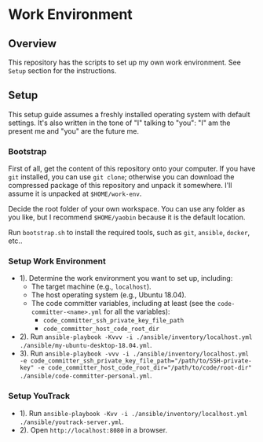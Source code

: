 # Work Environment

## Overview

This repository has the scripts to set up my own work environment. See `Setup` section for the instructions.

## Setup

This setup guide assumes a freshly installed operating system with default settings. It's also written in the tone of "I" talking to "you": "I" am the present me and "you" are the future me.

### Bootstrap

First of all, get the content of this repository onto your computer. If you have `git` installed, you can use `git clone`; otherwise you can download the compressed package of this repository and unpack it somewhere. I'll assume it is unpacked at `$HOME/work-env`.

Decide the root folder of your own workspace. You can use any folder as you like, but I recommend `$HOME/yaobin` because it is the default location.

Run `bootstrap.sh` to install the required tools, such as `git`, `ansible`, `docker`, etc..

### Setup Work Environment

- 1). Determine the work environment you want to set up, including:
  - The target machine (e.g., `localhost`).
  - The host operating system (e.g., Ubuntu 18.04).
  - The code committer variables, including at least (see the `code-committer-<name>.yml` for all the variables):
    - `code_committer_ssh_private_key_file_path`
    - `code_committer_host_code_root_dir`
- 2). Run `ansible-playbook -Kvvv -i ./ansible/inventory/localhost.yml ./ansible/my-ubuntu-desktop-18.04.yml`.
- 3). Run `ansible-playbook -vvv -i ./ansible/inventory/localhost.yml -e code_committer_ssh_private_key_file_path="/path/to/SSH-private-key" -e code_committer_host_code_root_dir="/path/to/code/root-dir" ./ansible/code-committer-personal.yml`.

### Setup YouTrack

- 1). Run `ansible-playbook -Kvv -i ./ansible/inventory/localhost.yml ./ansible/youtrack-server.yml`.
- 2). Open `http://localhost:8080` in a browser.
